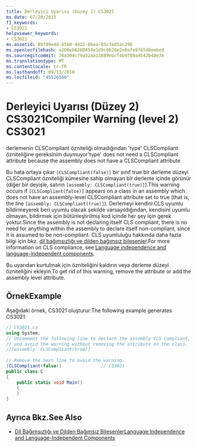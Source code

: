 ```yaml
---
title: Derleyici Uyarısı (Düzey 2) CS3021
ms.date: 07/20/2015
f1_keywords:
- CS3021
helpviewer_keywords:
- CS3021
ms.assetid: 89f09e4d-65b0-4422-86ea-85c7e05ac29b
ms.openlocfilehash: a206eb6208454e1d9c0b28e2e0afe9f65d0eebed
ms.sourcegitcommit: 76a304c79a32aa13889ebcf4b9789a4542b48e3e
ms.translationtype: MT
ms.contentlocale: tr-TR
ms.lasthandoff: 09/13/2018
ms.locfileid: "45526580"
---
```

# <a name="compiler-warning-level-2-cs3021"></a><span data-ttu-id="bdba0-102">Derleyici Uyarısı (Düzey 2) CS3021</span><span class="sxs-lookup"><span data-stu-id="bdba0-102">Compiler Warning (level 2) CS3021</span></span>
<span data-ttu-id="bdba0-103">derlemenin CLSCompliant özniteliği olmadığından 'type' CLSCompliant özniteliğine gereksinim duymuyor</span><span class="sxs-lookup"><span data-stu-id="bdba0-103">'type' does not need a CLSCompliant attribute because the assembly does not have a CLSCompliant attribute</span></span>  
  
 <span data-ttu-id="bdba0-104">Bu hata ortaya çıkar `[CLSCompliant(false)]` bir sınıf true bir derleme düzeyi CLSCompliant özniteliği kümesine sahip olmayan bir derleme içinde görünür (diğer bir deyişle, satırın `[assembly: CLSCompliant(true)]`).</span><span class="sxs-lookup"><span data-stu-id="bdba0-104">This warning occurs if `[CLSCompliant(false)]` appears on a class in an assembly which does not have an assembly-level CLSCompliant attribute set to true (that is, the line `[assembly: CLSCompliant(true)]`).</span></span> <span data-ttu-id="bdba0-105">Derlemeyi kendini CLS uyumlu bildirmeyerek beri uyumlu olacak şekilde varsayıldığından, kendisini uyumlu olmayan, bildirmek için bütünleştirilmiş kod içinde her şey için gerek yoktur.</span><span class="sxs-lookup"><span data-stu-id="bdba0-105">Since the assembly is not declaring itself CLS compliant, there is no need for anything within the assembly to declare itself non-compliant, since it is assumed to be non-compliant.</span></span> <span data-ttu-id="bdba0-106">CLS uyumluluğu hakkında daha fazla bilgi için bkz. [dil bağımsızlığı ve dilden bağımsız bileşenler](~/docs/standard/language-independence.md).</span><span class="sxs-lookup"><span data-stu-id="bdba0-106">For more information on CLS compliance, see [Language independence and language-independent components](~/docs/standard/language-independence.md).</span></span>
  
 <span data-ttu-id="bdba0-107">Bu uyarıdan kurtulmak için özniteliğini kaldırın veya derleme düzeyi özniteliğini ekleyin.</span><span class="sxs-lookup"><span data-stu-id="bdba0-107">To get rid of this warning, remove the attribute or add the assembly level attribute.</span></span>  
  
## <a name="example"></a><span data-ttu-id="bdba0-108">Örnek</span><span class="sxs-lookup"><span data-stu-id="bdba0-108">Example</span></span>  
 <span data-ttu-id="bdba0-109">Aşağıdaki örnek, CS3021 oluşturur:</span><span class="sxs-lookup"><span data-stu-id="bdba0-109">The following example generates CS3021:</span></span>  
  
```csharp  
// CS3021.cs  
using System;  
// Uncomment the following line to declare the assembly CLS Compliant,  
// and avoid the warning without removing the attribute on the class.  
//[assembly: CLSCompliant(true)]  
  
// Remove the next line to avoid the warning.  
[CLSCompliant(false)]               // CS3021  
public class C  
{  
    public static void Main()  
    {  
    }  
}  
```  
  
## <a name="see-also"></a><span data-ttu-id="bdba0-110">Ayrıca Bkz.</span><span class="sxs-lookup"><span data-stu-id="bdba0-110">See Also</span></span>

- [<span data-ttu-id="bdba0-111">Dil Bağımsızlığı ve Dilden Bağımsız Bileşenler</span><span class="sxs-lookup"><span data-stu-id="bdba0-111">Language Independence and Language-Independent Components</span></span>](../../../docs/standard/language-independence-and-language-independent-components.md)
